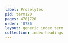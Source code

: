 ```yaml
---
label: Proselytes
pid: term120
pages: 470|720
order: '0786'
layout: generic_index_term
collection: index-headings
---
```

